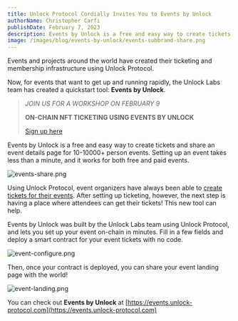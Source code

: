 ```yaml
---
title: Unlock Protocol Cordially Invites You to Events by Unlock
authorName: Christopher Carfi
publishDate: February 7, 2023
description: Events by Unlock is a free and easy way to create tickets and share an event details page for 10-10000+ person events. Setting up an event takes less than a minute, and it works for both free and paid events.
image: /images/blog/events-by-unlock/events-subbrand-share.png
---
```


Events and projects around the world have created their ticketing and membership infrastructure using Unlock Protocol. 

Now, for events that want to get up and running rapidly, the Unlock Labs team has created a quickstart tool: **Events by Unlock**.

<blockquote>

*JOIN US FOR A WORKSHOP ON FEBRUARY 9*

**ON-CHAIN NFT TICKETING USING EVENTS BY UNLOCK**

[Sign up here](https://us06web.zoom.us/webinar/register/6116678685484/WN_LKD0_WT7Rzi3kB288TUyew)

</blockquote>

Events by Unlock is a free and easy way to create tickets and share an event details page for 10-10000+ person events. Setting up an event takes less than a minute, and it works for both free and paid events.

![events-share.png](/images/blog/events-by-unlock/events-share.png)

Using Unlock Protocol, event organizers have always been able to [create tickets for their events](https://unlock-protocol.com/guides/how-to-sell-nft-tickets-for-an-event/). After setting up ticketing, however, the next step is having a place where attendees can get their tickets! This new tool can help.

Events by Unlock was built by the Unlock Labs team using Unlock Protocol, and lets you set up your event on-chain in minutes. Fill in a few fields and deploy a smart contract for your event tickets with no code.

![event-configure.png](/images/blog/events-by-unlock/event-configure.png)

Then, once your contract is deployed, you can share your event landing page with the world!

![event-landing.png](/images/blog/events-by-unlock/event-landing.png)

You can check out **Events by Unlock** at [https://events.unlock-protocol.com](https://events.unlock-protocol.com)
